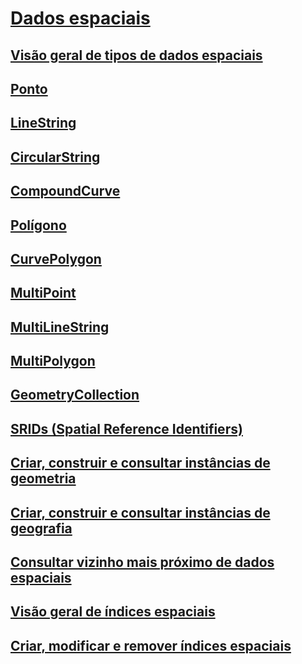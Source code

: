 # [Dados espaciais](spatial-data-sql-server.md)
## [Visão geral de tipos de dados espaciais](spatial-data-types-overview.md)
## [Ponto](point.md)
## [LineString](linestring.md)
## [CircularString](circularstring.md)
## [CompoundCurve](compoundcurve.md)
## [Polígono](polygon.md)
## [CurvePolygon](curvepolygon.md)
## [MultiPoint](multipoint.md)
## [MultiLineString](multilinestring.md)
## [MultiPolygon](multipolygon.md)
## [GeometryCollection](geometrycollection.md)
## [SRIDs (Spatial Reference Identifiers)](spatial-reference-identifiers-srids.md)
## [Criar, construir e consultar instâncias de geometria](create-construct-and-query-geometry-instances.md)
## [Criar, construir e consultar instâncias de geografia](create-construct-and-query-geography-instances.md)
## [Consultar vizinho mais próximo de dados espaciais](query-spatial-data-for-nearest-neighbor.md)
## [Visão geral de índices espaciais](spatial-indexes-overview.md)
## [Criar, modificar e remover índices espaciais](create-modify-and-drop-spatial-indexes.md)
